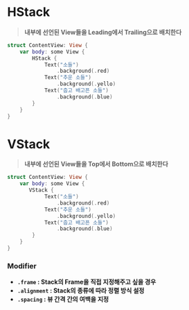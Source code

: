 # HStack

> **내부에 선언된 View들을 Leading에서 Trailing으로 배치한다**
> 

```swift
struct ContentView: View {
    var body: some View {
        HStack {
            Text("소들")
                .background(.red)
            Text("추운 소들")
                .background(.yello)
            Text("춥고 배고픈 소들")
                .background(.blue)
        }
    }
}
```

# **VStack**

> **내부에 선언된 View들을 Top에서 Bottom으로 배치한다**
> 

```swift
struct ContentView: View {
    var body: some View {
       VStack {
            Text("소들")
                .background(.red)
            Text("추운 소들")
                .background(.yello)
            Text("춥고 배고픈 소들")
                .background(.blue)
        }
    }
}
```

### Modifier

- **`.frame` : Stack의 Frame을 직접 지정해주고 싶을 경우**
- **`.alignment` : Stack의 종류에 따라 정렬 방식 설정**
- **`.spacing` : 뷰 간격 간의 여백을 지정**
